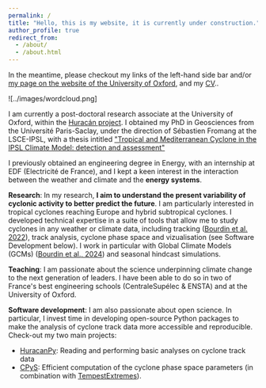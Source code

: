 ```yaml
---
permalink: /
title: "Hello, this is my website, it is currently under construction."
author_profile: true
redirect_from: 
  - /about/
  - /about.html
---
```


In the meantime, please checkout my links of the left-hand side bar and/or [my page on the website of the University of Oxford](https://www.physics.ox.ac.uk/our-people/bourdin), and my [CV](../files/CV.pdf)..

![../images/wordcloud.png]

I am currently a post-doctoral research associate at the University of Oxford, within the [Huracán project](https://research.reading.ac.uk/huracan/about-huracan/project-overview/). I obtained my PhD in Geosciences from the Université Paris-Saclay, under the direction of Sébastien Fromang at the LSCE-IPSL, with a thesis intitled ["Tropical and Mediterranean Cyclone in the IPSL Climate Model: detection and assessment"](https://theses.hal.science/tel-04585459)

I previously obtained an engineering degree in Energy, with an internship at EDF (Electricité de France), and I kept a keen interest in the interaction between the weather and climate and the **energy systems**. 

**Research**: 
In my research, **I aim to understand the present variability of cyclonic activity to better predict the future**. 
I am particularly interested in tropical cyclones reaching Europe and hybrid subtropical cyclones. I developed technical expertise in a suite of tools that allow me to study cyclones in any weather or climate data, including tracking ([Bourdin et al. 2022](https://gmd.copernicus.org/articles/15/6759/2022/)), track analysis, cyclone phase space and vizualisation  (see Software Development below). I work in particular with Global Climate Models (GCMs) ([Bourdin et al., 2024](https://link.springer.com/article/10.1007/s00382-024-07138-w)) and seasonal hindcast simulations. 

**Teaching**:
I am passionate about the science underpinning climate change to the next generation of leaders. 
I have been able to do so in two of France's best engineering schools (CentraleSupélec & ENSTA) and at the University of Oxford. 

**Software development**:
I am also passionate about open science. In particular, I invest time in developing open-source Python packages to make the analysis of cyclone track data more accessible and reproducible. Check-out my two main projects: 
* [HuracanPy](https://github.com/Huracan-project/huracanpy): Reading and performing basic analyses on cyclone track data
* [CPyS](https://github.com/stella-bourdin/CPyS): Efficient computation of the cyclone phase space parameters (in combination with [TempestExtremes](https://climate.ucdavis.edu/tempestextremes.php)).

